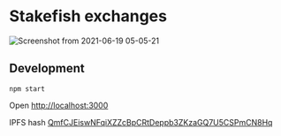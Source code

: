 # Stakefish exchanges
![Screenshot from 2021-06-19 05-05-21](https://user-images.githubusercontent.com/13261372/122624050-2948d480-d0bc-11eb-8b43-5867715fa428.png)

## Development

```
npm start
```

Open [http://localhost:3000](http://localhost:3000)

IPFS hash [QmfCJEiswNFqiXZZcBpCRtDeppb3ZKzaGQ7U5CSPmCN8Hq](https://bafybeih2olrchv572efimq72tg36mkb6y675u3hnwlqqeeavxhz6ehi3iq.ipfs.infura-ipfs.io/)
